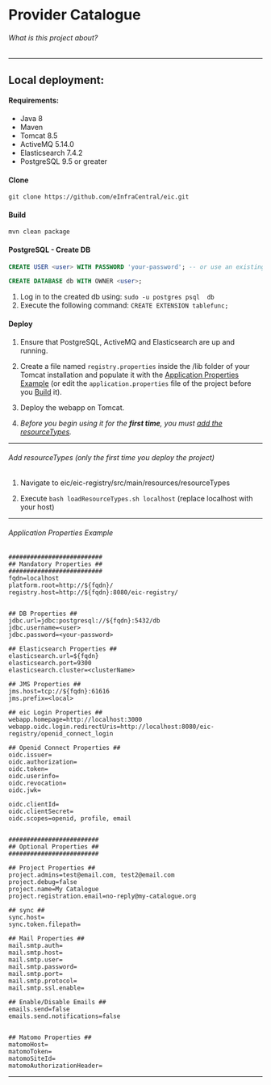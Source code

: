 # Provider Catalogue #
###### What is this project about?

- - -

## Local deployment:

#### Requirements:

* Java 8
* Maven
* Tomcat 8.5
* ActiveMQ 5.14.0
* Elasticsearch 7.4.2
* PostgreSQL 9.5 or greater

#### Clone
`git clone https://github.com/eInfraCentral/eic.git`

#### Build
`mvn clean package`

#### PostgreSQL - Create DB
```sql
CREATE USER <user> WITH PASSWORD 'your-password'; -- or use an existing user

CREATE DATABASE db WITH OWNER <user>;
```
1. Log in to the created db using: `sudo -u postgres psql  db`
2. Execute the following command: `CREATE EXTENSION tablefunc;`

#### Deploy
1. Ensure that PostgreSQL, ActiveMQ and Elasticsearch are up and running.

2. Create a file named `registry.properties` inside the /lib folder of your Tomcat installation and populate it with the [Application Properties Example](#Application-Properties-Example) (or edit the `application.properties` file of the project before you [Build](#Build) it).

3. Deploy the webapp on Tomcat.

4. *Before you begin using it for the __first time__, you must [add the resourceTypes](#Add-resourceTypes).*

- - -

###### Add resourceTypes (only the first time you deploy the project)
1. Navigate to eic/eic-registry/src/main/resources/resourceTypes

2. Execute `bash loadResourceTypes.sh localhost` (replace localhost with your host)

- - -


###### Application Properties Example
```properties
##########################
## Mandatory Properties ##
##########################
fqdn=localhost
platform.root=http://${fqdn}/
registry.host=http://${fqdn}:8080/eic-registry/


## DB Properties ##
jdbc.url=jdbc:postgresql://${fqdn}:5432/db
jdbc.username=<user>
jdbc.password=<your-password>

## Elasticsearch Properties ##
elasticsearch.url=${fqdn}
elasticsearch.port=9300
elasticsearch.cluster=<clusterName>

## JMS Properties ##
jms.host=tcp://${fqdn}:61616
jms.prefix=<local>

## eic Login Properties ##
webapp.homepage=http://localhost:3000
webapp.oidc.login.redirectUris=http://localhost:8080/eic-registry/openid_connect_login

## Openid Connect Properties ##
oidc.issuer=
oidc.authorization=
oidc.token=
oidc.userinfo=
oidc.revocation=
oidc.jwk=

oidc.clientId=
oidc.clientSecret=
oidc.scopes=openid, profile, email


#########################
## Optional Properties ##
#########################

## Project Properties ##
project.admins=test@email.com, test2@email.com
project.debug=false
project.name=My Catalogue
project.registration.email=no-reply@my-catalogue.org

## sync ##
sync.host=
sync.token.filepath=

## Mail Properties ##
mail.smtp.auth=
mail.smtp.host=
mail.smtp.user=
mail.smtp.password=
mail.smtp.port=
mail.smtp.protocol=
mail.smtp.ssl.enable=

## Enable/Disable Emails ##
emails.send=false
emails.send.notifications=false


## Matomo Properties ##
matomoHost=
matomoToken=
matomoSiteId=
matomoAuthorizationHeader=
```

- - -
